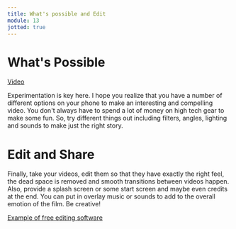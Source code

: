 ```yaml
---
title: What's possible and Edit
module: 13
jotted: true
---
```


# What's Possible

<a href="https://umontana.zoom.us/rec/play/tJUtIuH8-243HoGd4wSDAPR-W429L6ys1XQZqKENn062WnAFNlSvYLUaMefHo1e-jcSrOMcZLPh08yML?continueMode=true">Video</a>

Experimentation is key here.  I hope you realize that you have a number of different options on your phone to make an interesting and compelling video.  You don't always have to spend a lot of money on high tech gear to make some fun.  So, try different things out including filters, angles, lighting and sounds to make just the right story.


# Edit and Share

Finally, take your videos, edit them so that they have exactly the right feel, the dead space is removed and smooth transitions between videos happen. Also, provide a splash screen or some start screen and maybe even credits at the end.  You can put in overlay music or sounds to add to the overall emotion of the film.  Be creative!

[Example of free editing software](https://www.shopify.com/blog/best-free-video-editing-software)
